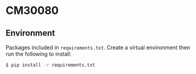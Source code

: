 # CM30080

## Environment

Packages included in `requirements.txt`. Create a virtual environment then run the following to install:

```bash
$ pip install -r requirements.txt
```